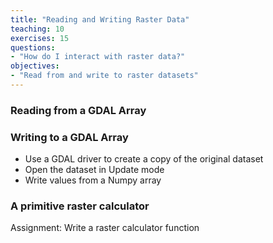 ```yaml
---
title: "Reading and Writing Raster Data"
teaching: 10
exercises: 15
questions:
- "How do I interact with raster data?"
objectives:
- "Read from and write to raster datasets"
---
```


### Reading from a GDAL Array

### Writing to a GDAL Array

* Use a GDAL driver to create a copy of the original dataset
* Open the dataset in Update mode
* Write values from a Numpy array

### A primitive raster calculator

Assignment: Write a raster calculator function
